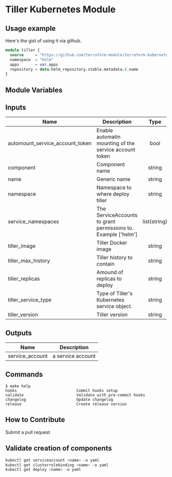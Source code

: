 # Tiller Kubernetes Module

## Usage example

Here's the gist of using it via github.

```terraform
module tiller {
  source     = "https://github.com/terraform-module/terraform-kubernetes-tiller.git?ref=v0.2.0"
  namespace  = "helm"
  apps       = var.apps
  repository = data.helm_repository.stable.metadata.0.name
}
```

## Module Variables

<!-- BEGINNING OF PRE-COMMIT-TERRAFORM DOCS HOOK -->
## Inputs

| Name | Description | Type | Default | Required |
|------|-------------|:----:|:-----:|:-----:|
| automount\_service\_account\_token | Enable automatin mounting of the service account token | bool | `"true"` | no |
| component | Component name | string | `"helm"` | no |
| name | Generic name | string | `"tiller"` | no |
| namespace | Namespace to where deploy tiller | string | n/a | yes |
| service\_namespaces | The ServiceAccounts to grant permissions to. Example ['helm'] | list(string) | n/a | yes |
| tiller\_image | Tiller Docker image | string | `"gcr.io/kubernetes-helm/tiller:v2.14.2"` | no |
| tiller\_max\_history | Tiller history to contain | string | `"200"` | no |
| tiller\_replicas | Amound of replicas to deploy | string | `"1"` | no |
| tiller\_service\_type | Type of Tiller's Kubernetes service object. | string | `"ClusterIP"` | no |
| tiller\_version | Tiller version | string | `"v2.14.2"` | no |

## Outputs

| Name | Description |
|------|-------------|
| service\_account | a service account |

<!-- END OF PRE-COMMIT-TERRAFORM DOCS HOOK -->

## Commands

<!-- START makefile-doc -->
```
$ make help 
hooks                          Commit hooks setup
validate                       Validate with pre-commit hooks
changelog                      Update changelog
release                        Create release version 
```
<!-- END makefile-doc -->

## How to Contribute

Submit a pull request

## Validate creation of components

```sh
kubectl get serviceaccount <name> -o yaml
kubectl get clusterrolebinding <name> -o yaml
kubectl get deploy <name> -o yaml
```